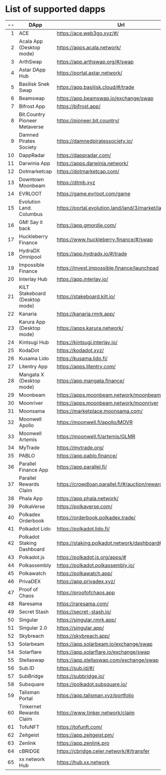 
# List of supported dapps
| --  |              DApp              |                         Url                          |             Tags              |
| --: | ------------------------------ | ---------------------------------------------------- | ----------------------------- |
|   1 | ACE                            | https://ace.web3go.xyz/#/                            | utilities                     |
|   2 | Acala App (Desktop mode)       | https://apps.acala.network/                          | bridge,dex,staking            |
|   3 | ArthSwap                       | https://app.arthswap.org/#/swap                      | dex,staking,evm               |
|   4 | Astar DApp Hub                 | https://portal.astar.network/                        | bridge,staking,evm            |
|   5 | Basilisk Snek Swap             | https://app.basilisk.cloud/#/trade                   | bridge,dex                    |
|   6 | Beamswap                       | https://app.beamswap.io/exchange/swap                | bridge,dex,staking,evm        |
|   7 | Bifrost App                    | https://bifrost.app/                                 | bridge,crowdloans,dex,staking |
|   8 | Bit.Country Pioneer Metaverse  | https://pioneer.bit.country/                         | nft,staking,gaming            |
|   9 | Damned Pirates Society         | https://damnedpiratessociety.io/                     | nft,evm,gaming                |
|  10 | DappRadar                      | https://dappradar.com/                               | social                        |
|  11 | Darwinia App                   | https://apps.darwinia.network/                       | staking                       |
|  12 | Dotmarketcap                   | https://dotmarketcap.com/                            | social                        |
|  13 | Downtown Moonbeam              | https://dtmb.xyz                                     | evm,social                    |
|  14 | EVRLOOT                        | https://game.evrloot.com/game                        | nft,gaming                    |
|  15 | Evolution Land. Columbus       | https://portal.evolution.land/land/3/market/land     | nft,evm,gaming                |
|  16 | GM! Say it back                | https://app.gmordie.com/                             | social                        |
|  17 | Huckleberry Finance            | https://www.huckleberry.finance/#/swap               | bridge,dex,staking,evm        |
|  18 | HydraDX Omnipool               | https://app.hydradx.io/#/trade                       | bridge,dex                    |
|  19 | Impossible Finance             | https://invest.impossible.finance/launchpad          | dex,evm                       |
|  20 | Interlay Hub                   | https://app.interlay.io/                             | bridge,staking,crowdloans     |
|  21 | KILT Stakeboard (Desktop mode) | https://stakeboard.kilt.io/                          | staking                       |
|  22 | Kanaria                        | https://kanaria.rmrk.app/                            | nft                           |
|  23 | Karura App (Desktop mode)      | https://apps.karura.network/                         | bridge,dex,staking            |
|  24 | Kintsugi Hub                   | https://kintsugi.interlay.io/                        | bridge,staking,crowdloans     |
|  25 | KodaDot                        | https://kodadot.xyz/                                 | nft                           |
|  26 | Kusama Lido                    | https://kusama.lido.fi/                              | staking,evm                   |
|  27 | Litentry App                   | https://apps.litentry.com/                           | bridge,evm                    |
|  28 | Mangata X (Desktop mode)       | https://app.mangata.finance/                         | bridge                        |
|  29 | Moonbeam                       | https://apps.moonbeam.network/moonbeam               | bridge,staking,crowdloans,evm |
|  30 | Moonriver                      | https://apps.moonbeam.network/moonriver              | bridge,staking,crowdloans,evm |
|  31 | Moonsama                       | https://marketplace.moonsama.com/                    | nft,evm                       |
|  32 | Moonwell Apollo                | https://moonwell.fi/apollo/MOVR                      | bridge,dex,evm                |
|  33 | Moonwell Artemis               | https://moonwell.fi/artemis/GLMR                     | bridge,dex,evm                |
|  34 | MyTrade                        | https://mytrade.org/                                 | dex,staking,evm               |
|  35 | PABLO                          | https://app.pablo.finance/                           | dex                           |
|  36 | Parallel Finance App           | https://app.parallel.fi/                             | bridge,dex                    |
|  37 | Parallel Rewards Claim         | https://crowdloan.parallel.fi/#/auction/rewards/     | crowdloans                    |
|  38 | Phala App                      | https://app.phala.network/                           | staking                       |
|  39 | PolkaVerse                     | https://polkaverse.com/                              | social                        |
|  40 | Polkadex Orderbook             | https://orderbook.polkadex.trade/                    | dex,utilities                 |
|  41 | Polkadot Lido                  | https://polkadot.lido.fi/                            | staking,evm                   |
|  42 | Polkadot Staking Dashboard     | https://staking.polkadot.network/dashboard#/overview | staking,utilities             |
|  43 | Polkadot.js                    | https://polkadot.js.org/apps/#                       | utilities                     |
|  44 | Polkassembly                   | https://polkadot.polkassembly.io/                    | governance                    |
|  45 | Polkawatch                     | https://polkawatch.app/                              | staking                       |
|  46 | PrivaDEX                       | https://app.privadex.xyz/                            | dex                           |
|  47 | Proof of Chaos                 | https://proofofchaos.app                             | nft,governance                |
|  48 | Raresama                       | https://raresama.com/                                | nft                           |
|  49 | Secret Stash                   | https://secret-stash.io/                             | nft,utilities                 |
|  50 | Singular                       | https://singular.rmrk.app/                           | nft                           |
|  51 | Singular 2.0                   | https://singular.app/                                | nft                           |
|  52 | Skybreach                      | https://skybreach.app/                               | nft,evm,gaming                |
|  53 | Solarbeam                      | https://app.solarbeam.io/exchange/swap               | bridge,dex,staking,evm        |
|  54 | Solarflare                     | https://app.solarflare.io/exchange/swap              | bridge,dex,staking,evm        |
|  55 | Stellaswap                     | https://app.stellaswap.com/exchange/swap             | bridge,dex,staking,evm        |
|  56 | Sub.ID                         | https://sub.id/#/                                    | utilities                     |
|  57 | SubBridge                      | https://subbridge.io/                                | bridge,evm                    |
|  58 | Subsquare                      | https://polkadot.subsquare.io/                       | governance                    |
|  59 | Talisman Portal                | https://app.talisman.xyz/portfolio                   | crowdloans,staking,nft        |
|  60 | Tinkernet Rewards Claim        | https://www.tinker.network/claim                     | crowdloans                    |
|  61 | TofuNFT                        | https://tofunft.com/                                 | nft,evm                       |
|  62 | Zeitgeist                      | https://app.zeitgeist.pm/                            | utilities                     |
|  63 | Zenlink                        | https://app.zenlink.pro                              | dex,staking                   |
|  64 | cBRIDGE                        | https://cbridge.celer.network/#/transfer             | dex,evm,nft                   |
|  65 | xx network Hub                 | https://hub.xx.network                               | social,staking,utilities      |
